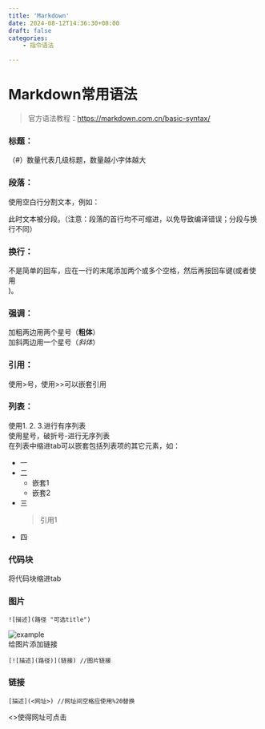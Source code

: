 ```yaml
---
title: 'Markdown'
date: 2024-08-12T14:36:30+08:00
draft: false
categories:
    - 指令语法

---
```


# Markdown常用语法
>官方语法教程：<https://markdown.com.cn/basic-syntax/>  


### 标题：  
（#）数量代表几级标题，数量越小字体越大

### 段落：
使用空白行分割文本，例如：

此时文本被分段。（注意：段落的首行均不可缩进，以免导致编译错误；分段与换行不同）

### 换行：
不是简单的回车，应在一行的末尾添加两个或多个空格，然后再按回车键(或者使用<br>)。

### 强调：
加粗两边用两个星号（**粗体**）  
加斜两边用一个星号（*斜体*）

### 引用：
使用>号，使用>>可以嵌套引用

### 列表：
使用1. 2. 3.进行有序列表  
使用星号，破折号-进行无序列表  
在列表中缩进tab可以嵌套包括列表项的其它元素，如：
* 一
* 二
    * 嵌套1
    * 嵌套2
* 三
    >引用1
* 四

### 代码块
将代码块缩进tab

### 图片
    ![描述](路径 "可选title")
![example](post/instruction/als.png)  
给图片添加链接  

    [![描述](路径)](链接) //图片链接

### 链接
    [描述](<网址>) //网址间空格应使用%20替换
<>使得网址可点击